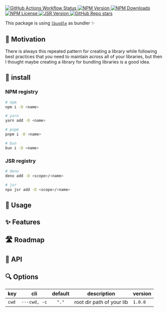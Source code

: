 # <name>

<a href="https://github.com/<gh-user>/<repo-name>/actions/workflows/release.yml">
  <img alt="GitHub Actions Workflow Status" src="https://img.shields.io/github/actions/workflow/status/<gh-user>/<repo-name>/release.yml?logo=github">
</a>
<a href="https://www.npmjs.com/package/<name>">
  <img alt="NPM Version" src="https://img.shields.io/npm/v/<name>?logo=npm">
</a>
<a href="https://www.npmjs.com/package/<name>">
  <img alt="NPM Downloads" src="https://img.shields.io/npm/dw/<name>?logo=npm">
</a>
<a href="https://www.npmjs.com/package/<name>">
  <img alt="NPM License" src="https://img.shields.io/npm/l/<name>">
</a>
<a href="https://jsr.io/<scope>/<name>">
  <img alt="JSR Version" src="https://img.shields.io/jsr/v/%40mrii/<name>?logo=jsr">
</a>
<a href="https://github.com/<gh-user>/<repo-name>">
  <img alt="GitHub Repo stars" src="https://img.shields.io/github/stars/<gh-user>/<repo-name>">
</a>

<description>

This package is using [`lbundle`](https://github.com/AbdUlHamedMaree/lbundle) as bundler ✨

## 🚀 Motivation

There is always this repeated pattern for creating a library while following best practices that you need to maintain across all of your libraries,
but then I thought maybe creating a library for bundling libraries is a good idea.

## 💾 install

### NPM registry

```bash
# npm
npm i -D <name>

# yarn
yarn add -D <name>

# pnpm
pnpm i -D <name>

# bun
bun i -D <name>
```

### JSR registry

```bash
# deno
deno add -D <scope>/<name>

# jsr
npx jsr add -D <scope>/<name>
```

## 🔧 Usage

## ✨ Features

## 🛣️ Roadmap

## 🧰 API

## 🔍 Options

| key   | cli          | default | description               | version |
| ----- | ------------ | :-----: | ------------------------- | ------- |
| `cwd` | `---cwd, -c` |  `"."`  | root dir path of your lib | `1.0.0` |
